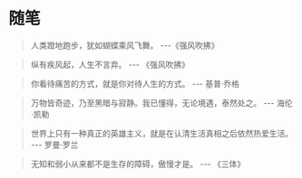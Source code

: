 # 随笔

> 人类蹬地跑步，犹如蝴蝶乘风飞舞。    ---《强风吹拂》

> 纵有疾风起，人生不言弃。   --- 《强风吹拂》

> 你看待痛苦的方式，就是你对待人生的方式。   --- 基普·乔格

> 万物皆奇迹，乃至黑暗与寂静。我已懂得，无论境遇，泰然处之。  --- 海伦·凯勒

> 世界上只有一种真正的英雄主义，就是在认清生活真相之后依然热爱生活。  --- 罗曼·罗兰

> 无知和弱小从来都不是生存的障碍，傲慢才是。   --- 《三体》